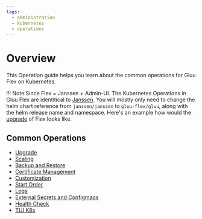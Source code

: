 ```yaml
---
tags:
  - administration
  - kubernetes
  - operations
---
```


# Overview

This Operation guide helps you learn about the common operations for Gluu Flex on Kubernetes.


!!! Note
    Since Flex = Janssen + Admin-UI. The Kubernetes Operations in Gluu Flex are identitical to [Janssen](https://docs.jans.io/head/admin/kubernetes-ops/). You will mostly only need to change the helm chart reference from `janssen/janssen` to `gluu-flex/gluu`, along with the helm release name and namespace.
    Here's an example how would the [upgrade](upgrade.md) of Flex looks like.

## Common Operations

- [Upgrade](upgrade.md)
- [Scaling](https://docs.jans.io/head/admin/kubernetes-ops/scaling/)
- [Backup and Restore](https://docs.jans.io/head/admin/kubernetes-ops/backup-restore/)  
- [Certificate Management](https://docs.jans.io/head/admin/kubernetes-ops/cert-management/)  
- [Customization](https://docs.jans.io/head/admin/kubernetes-ops/customization/)  
- [Start Order](https://docs.jans.io/head/admin/kubernetes-ops/start-order/)  
- [Logs](https://docs.jans.io/head/admin/kubernetes-ops/logs/)
- [External Secrets and Configmaps](https://docs.jans.io/head/admin/kubernetes-ops/external-secrets-configmaps/)
- [Health Check](https://docs.jans.io/head/admin/kubernetes-ops/health-check/)
- [TUI K8s](https://docs.jans.io/head/admin/kubernetes-ops/tui-k8s/)
